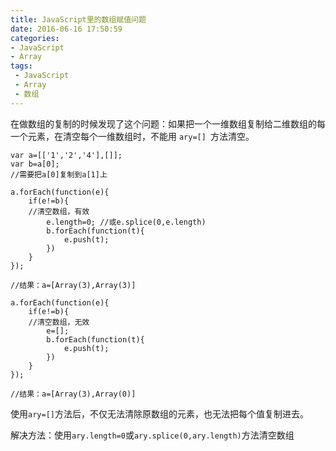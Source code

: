```yaml
---
title: JavaScript里的数组赋值问题
date: 2016-06-16 17:50:59
categories:
- JavaScript
- Array
tags:
 - JavaScript
 - Array
 - 数组
---
```



在做数组的复制的时候发现了这个问题：如果把一个一维数组复制给二维数组的每一个元素，在清空每个一维数组时，不能用 `ary=[] `方法清空。

    var a=[['1','2','4'],[]];
    var b=a[0];
	//需要把a[0]复制到a[1]上
	
    a.forEach(function(e){
        if(e!=b){
		//清空数组，有效
            e.length=0; //或e.splice(0,e.length)
            b.forEach(function(t){
                e.push(t);
            })
        }
    });

    //结果：a=[Array(3),Array(3)]

    a.forEach(function(e){
        if(e!=b){
		//清空数组，无效
            e=[];
            b.forEach(function(t){
                e.push(t);
            })
        }
    });

    //结果：a=[Array(3),Array(0)]
	

使用`ary=[]`方法后，不仅无法清除原数组的元素，也无法把每个值复制进去。

解决方法：使用`ary.length=0`或`ary.splice(0,ary.length)`方法清空数组